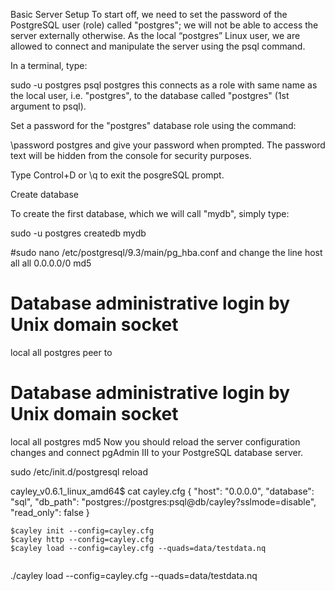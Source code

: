 Basic Server Setup
To start off, we need to set the password of the PostgreSQL user (role) called "postgres"; we will not be able to access the server externally otherwise. As the local “postgres” Linux user, we are allowed to connect and manipulate the server using the psql command.

In a terminal, type:


sudo -u postgres psql postgres
this connects as a role with same name as the local user, i.e. "postgres", to the database called "postgres" (1st argument to psql).

Set a password for the "postgres" database role using the command:

\password postgres
and give your password when prompted. The password text will be hidden from the console for security purposes.

Type Control+D or \q to exit the posgreSQL prompt.

Create database

To create the first database, which we will call "mydb", simply type:


 sudo -u postgres createdb mydb
 
 
 
 
#sudo nano /etc/postgresql/9.3/main/pg_hba.conf
and change the line 
host    all             all             0.0.0.0/0    md5


# Database administrative login by Unix domain socket
local   all             postgres                                peer
to

# Database administrative login by Unix domain socket
local   all             postgres                                md5
Now you should reload the server configuration changes and connect pgAdmin III to your PostgreSQL database server.

sudo /etc/init.d/postgresql reload


cayley_v0.6.1_linux_amd64$ cat cayley.cfg
{
"host": "0.0.0.0",
"database": "sql",
"db_path": "postgres://postgres:psql@db/cayley?sslmode=disable",
"read_only": false
}

```
$cayley init --config=cayley.cfg
$cayley http --config=cayley.cfg
$cayley load --config=cayley.cfg --quads=data/testdata.nq


```



./cayley load --config=cayley.cfg --quads=data/testdata.nq
